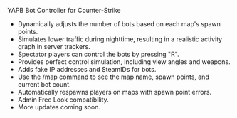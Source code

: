 
YAPB Bot Controller for Counter-Strike
- Dynamically adjusts the number of bots based on each map's spawn points.
- Simulates lower traffic during nighttime, resulting in a realistic activity graph in server trackers.
- Spectator players can control the bots by pressing "R".
- Provides perfect control simulation, including view angles and weapons.
- Adds fake IP addresses and SteamIDs for bots.
- Use the /map command to see the map name, spawn points, and current bot count.
- Automatically respawns players on maps with spawn point errors.
- Admin Free Look compatibility.
- More updates coming soon.
